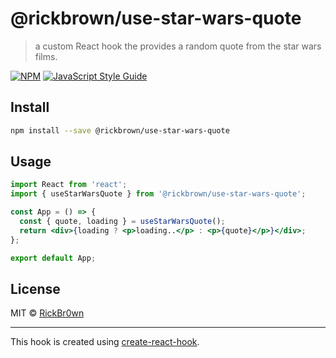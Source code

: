 # @rickbrown/use-star-wars-quote

> a custom React hook the provides a random quote from the star wars films.

[![NPM](https://img.shields.io/npm/v/@rickbrown/use-star-wars-quote.svg)](https://www.npmjs.com/package/@rickbrown/use-star-wars-quote) [![JavaScript Style Guide](https://img.shields.io/badge/code_style-standard-brightgreen.svg)](https://standardjs.com)

## Install

```bash
npm install --save @rickbrown/use-star-wars-quote
```

## Usage

```jsx
import React from 'react';
import { useStarWarsQuote } from '@rickbrown/use-star-wars-quote';

const App = () => {
  const { quote, loading } = useStarWarsQuote();
  return <div>{loading ? <p>loading..</p> : <p>{quote}</p>}</div>;
};

export default App;

```

## License

MIT © [RickBr0wn](https://github.com/RickBr0wn)

---

This hook is created using [create-react-hook](https://github.com/hermanya/create-react-hook).
